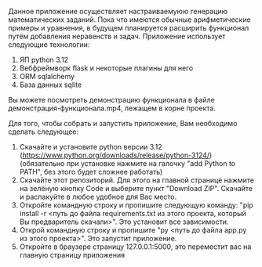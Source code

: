 Данное приложение осуществляет настраиваемуюю генерацию математических заданий. Пока что имеются обычные арифметические примеры и уравнения, в будущем планируется расширить функционал путём добавления неравенств и задач. Приложение использует следующие технологии:
1. ЯП python 3.12
2. Вебфреймворк flask и некоторые плагины для него
3. ORM sqlalchemy
4. База данных sqlite

Вы можете посмотреть демонстрацию функционала в файле демонстрация-функционала.mp4, лежащем в корне проекта.

Для того, чтобы собрать и запустить приложение, Вам необходимо сделать следующее:
1. Скачайте и установите python версии 3.12 (https://www.python.org/downloads/release/python-3124/) (обязательно при установке нажмите на галочку "add Python to PATH", без этого будет сложнее работать)
2. Скачайте этот репозиторий. Для этого на главной странице нажмите на зелёную кнопку Code и выберите пункт "Download ZIP". Скачайте и распакуйте в любое удобное для Вас место.
3. Откройте командную строку и пропишите следующую команду: "pip install -r <путь до файла requirements.txt из этого проекта, который Вы предваритель скачали>". Это установит все зависимости.
4. Открой командную строку и пропишите "py <путь до файла app.py из этого проекта>". Это запустит приложение.
5. Откройте в браузере страницу 127.0.0.1:5000, это переместит вас на главную страницу приложения
